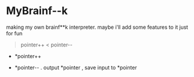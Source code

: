 # MyBrainf--k
making my own brainf**k interpreter. maybe i'll add some features to it just for fun
> pointer++
< pointer--
+ *pointer++
- *pointer--
. output *pointer
, save input to *pointer